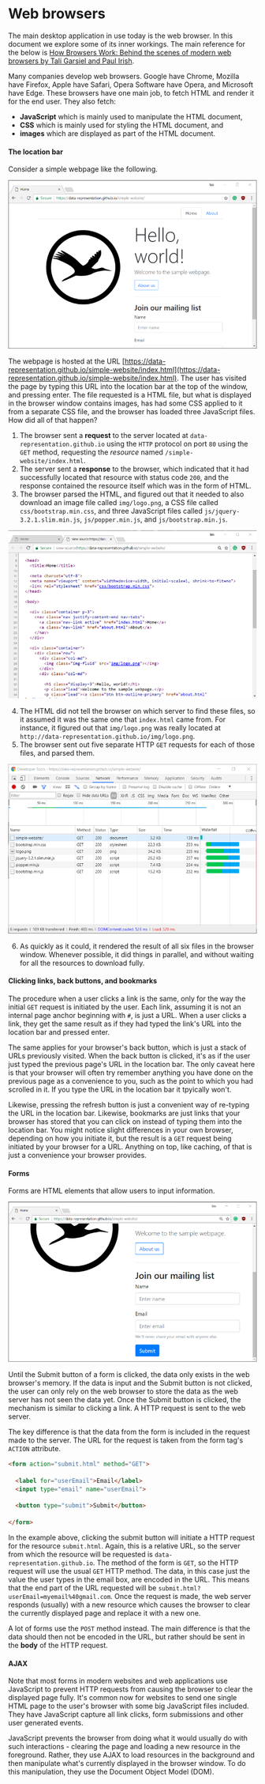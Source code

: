 # Web browsers
The main desktop application in use today is the web browser.
In this document we explore some of its inner workings.
The main reference for the below is [How Browsers Work: Behind the scenes of modern web browsers by Tali Garsiel and Paul Irish](https://www.html5rocks.com/en/tutorials/internals/howbrowserswork/).

Many companies develop web browsers.
Google have Chrome, Mozilla have Firefox, Apple have Safari, Opera Software have Opera, and Microsoft have Edge.
These browsers have one main job, to fetch HTML and render it for the end user.
They also fetch:

- **JavaScript** which is mainly used to manipulate the HTML document,
- **CSS** which is mainly used for styling the HTML document, and
- **images** which are displayed as part of the HTML document.

#### The location bar

Consider a simple webpage like the following.

![A simple webpage](../images/simple-webpage.png)

The webpage is hosted at the URL [https://data-representation.github.io/simple-website/index.html](https://data-representation.github.io/simple-website/index.html).
The user has visited the page by typing this URL into the location bar at the top of the window, and pressing enter.
The file requested is a HTML file, but what is displayed in the browser window contains images, has had some CSS applied to it from a separate CSS file, and the browser has loaded three JavaScript files.
How did all of that happen?

1. The browser sent a **request** to the server located at `data-representation.github.io` using the `HTTP` protocol on port `80` using the `GET` method, requesting the *resource* named `/simple-website/index.html`.
2. The server sent a **response** to the browser, which indicated that it had successfully located that resource with status code `200`, and the response contained the resource itself which was in the form of HTML.
3. The browser parsed the HTML, and figured out that it needed to also download an image file called `img/logo.png`, a CSS file called `css/bootstrap.min.css`, and three JavaScript files called `js/jquery-3.2.1.slim.min.js`, `js/popper.min.js`, and `js/bootstrap.min.js`.

  ![Simple webpage source](../images/simple-webpage-source.png)

4. The HTML did not tell the browser on which server to find these files, so it assumed it was the same one that `index.html` came from. For instance, it figured out that `img/logo.png` was really located at `http://data-representation.github.io/img/logo.png`.
5. The browser sent out five separate HTTP `GET` requests for each of those files, and parsed them.

  ![Chrome loading page](../images/simple-webpage-network-chrome.png)

6. As quickly as it could, it rendered the result of all six files in the browser window. Whenever possible, it did things in parallel, and without waiting for all the resources to download fully.

#### Clicking links, back buttons, and bookmarks
The procedure when a user clicks a link is the same, only for the way the initial `GET` request is initiated by the user.
Each link, assuming it is not an internal page anchor beginning with `#`, is just a URL.
When a user clicks a link, they get the same result as if they had typed the link's URL into the location bar and pressed enter.

The same applies for your browser's back button, which is just a stack of URLs previously visited.
When the back button is clicked, it's as if the user just typed the previous page's URL in the location bar.
The only caveat here is that your browser will often try remember anything you have done on the previous page as a convenience to you, such as the point to which you had scrolled in it.
If you type the URL in the location bar it tpyically won't.

Likewise, pressing the refresh button is just a convenient way of re-typing the URL in the location bar. 
Likewise, bookmarks are just links that your browser has stored that you can click on instead of typing them into the location bar.
You might notice slight differences in your own browser, depending on how you initiate it, but the result is a `GET` request being initiated by your browser for a URL.
Anything on top, like caching, of that is just a convenience your browser provides.

#### Forms
Forms are HTML elements that allow users to input information.

![A simple form](../images/simple-webpage-form.png)

Until the Submit button of a form is clicked, the data only exists in the web browser's memory.
If the data is input and the Submit button is not clicked, the user can only rely on the web browser to store the data as the web server has not seen the data yet.
Once the Submit button is clicked, the mechanism is similar to clicking a link.
A HTTP request is sent to the web server.

The key difference is that the data from the form is included in the request made to the server.
The URL for the request is taken from the form tag's `ACTION` attribute.


```html
<form action="submit.html" method="GET">
  
  <label for="userEmail">Email</label>
  <input type="email" name="userEmail">
 
  <button type="submit">Submit</button>

</form>
```

In the example above, clicking the submit button will initiate a HTTP request for the resource `submit.html`.
Again, this is a relative URL, so the server from which the resource will be requested is `data-representation.github.io`.
The method of the form is `GET`, so the HTTP request will use the usual `GET` HTTP method.
The data, in this case just the value the user types in the email box, are encoded in the URL.
This means that the end part of the URL requested will be `submit.html?userEmail=myemail%40gmail.com`.
Once the request is made, the web server responds (usually) with a new resource which causes the browser to clear the currently displayed page and replace it with a new one.


A lot of forms use the `POST` method instead.
The main difference is that the data should then not be encoded in the URL, but rather should be sent in the **body** of the HTTP request.


#### AJAX

Note that most forms in modern websites and web applications use JavaScript to prevent HTTP requests from causing the browser to clear the displayed page fully.
It's common now for websites to send one single HTML page to the user's browser with some big JavaScript files included.
They have JavaScript capture all link clicks, form submissions and other user generated events.

JavaScript prevents the browser from doing what it would usually do with such interactions - clearing the page and loading a new resource in the foreground.
Rather, they use AJAX to load resources in the background and then manipulate what's currently displayed in the browser window.
To do this manipulation, they use the Document Object Model (DOM).